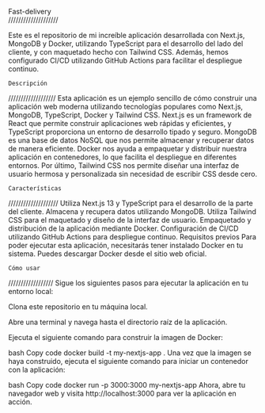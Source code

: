 Fast-delivery  
////////////////////

Este es el repositorio de mi increíble aplicación desarrollada con Next.js, MongoDB y Docker, utilizando TypeScript para el desarrollo del lado del cliente, y con maquetado hecho con Tailwind CSS. Además, hemos configurado CI/CD utilizando GitHub Actions para facilitar el despliegue continuo.

    Descripción

///////////////////
Esta aplicación es un ejemplo sencillo de cómo construir una aplicación web moderna utilizando tecnologías populares como Next.js, MongoDB, TypeScript, Docker y Tailwind CSS. Next.js es un framework de React que permite construir aplicaciones web rápidas y eficientes, y TypeScript proporciona un entorno de desarrollo tipado y seguro. MongoDB es una base de datos NoSQL que nos permite almacenar y recuperar datos de manera eficiente. Docker nos ayuda a empaquetar y distribuir nuestra aplicación en contenedores, lo que facilita el despliegue en diferentes entornos. Por último, Tailwind CSS nos permite diseñar una interfaz de usuario hermosa y personalizada sin necesidad de escribir CSS desde cero.

    Características

////////////////////
Utiliza Next.js 13 y TypeScript para el desarrollo de la parte del cliente.
Almacena y recupera datos utilizando MongoDB.
Utiliza Tailwind CSS para el maquetado y diseño de la interfaz de usuario.
Empaquetado y distribución de la aplicación mediante Docker.
Configuración de CI/CD utilizando GitHub Actions para despliegue continuo.
Requisitos previos
Para poder ejecutar esta aplicación, necesitarás tener instalado Docker en tu sistema. Puedes descargar Docker desde el sitio web oficial.

    Cómo usar

//////////////////
Sigue los siguientes pasos para ejecutar la aplicación en tu entorno local:

Clona este repositorio en tu máquina local.

Abre una terminal y navega hasta el directorio raíz de la aplicación.

Ejecuta el siguiente comando para construir la imagen de Docker:

bash
Copy code
docker build -t my-nextjs-app .
Una vez que la imagen se haya construido, ejecuta el siguiente comando para iniciar un contenedor con la aplicación:

bash
Copy code
docker run -p 3000:3000 my-nextjs-app
Ahora, abre tu navegador web y visita http://localhost:3000 para ver la aplicación en acción.
